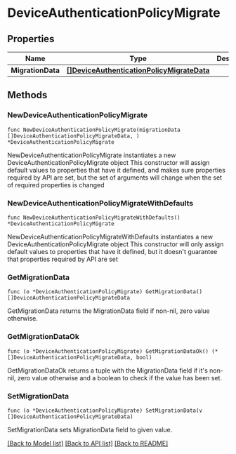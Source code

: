 # DeviceAuthenticationPolicyMigrate

## Properties

Name | Type | Description | Notes
------------ | ------------- | ------------- | -------------
**MigrationData** | [**[]DeviceAuthenticationPolicyMigrateData**](DeviceAuthenticationPolicyMigrateData.md) |  | 

## Methods

### NewDeviceAuthenticationPolicyMigrate

`func NewDeviceAuthenticationPolicyMigrate(migrationData []DeviceAuthenticationPolicyMigrateData, ) *DeviceAuthenticationPolicyMigrate`

NewDeviceAuthenticationPolicyMigrate instantiates a new DeviceAuthenticationPolicyMigrate object
This constructor will assign default values to properties that have it defined,
and makes sure properties required by API are set, but the set of arguments
will change when the set of required properties is changed

### NewDeviceAuthenticationPolicyMigrateWithDefaults

`func NewDeviceAuthenticationPolicyMigrateWithDefaults() *DeviceAuthenticationPolicyMigrate`

NewDeviceAuthenticationPolicyMigrateWithDefaults instantiates a new DeviceAuthenticationPolicyMigrate object
This constructor will only assign default values to properties that have it defined,
but it doesn't guarantee that properties required by API are set

### GetMigrationData

`func (o *DeviceAuthenticationPolicyMigrate) GetMigrationData() []DeviceAuthenticationPolicyMigrateData`

GetMigrationData returns the MigrationData field if non-nil, zero value otherwise.

### GetMigrationDataOk

`func (o *DeviceAuthenticationPolicyMigrate) GetMigrationDataOk() (*[]DeviceAuthenticationPolicyMigrateData, bool)`

GetMigrationDataOk returns a tuple with the MigrationData field if it's non-nil, zero value otherwise
and a boolean to check if the value has been set.

### SetMigrationData

`func (o *DeviceAuthenticationPolicyMigrate) SetMigrationData(v []DeviceAuthenticationPolicyMigrateData)`

SetMigrationData sets MigrationData field to given value.



[[Back to Model list]](../README.md#documentation-for-models) [[Back to API list]](../README.md#documentation-for-api-endpoints) [[Back to README]](../README.md)


